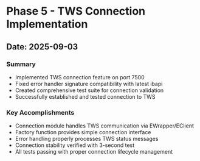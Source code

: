 # Phase 5 - TWS Connection Implementation

## Date: 2025-09-03

### Summary
- Implemented TWS connection feature on port 7500
- Fixed error handler signature compatibility with latest ibapi
- Created comprehensive test suite for connection validation
- Successfully established and tested connection to TWS

### Key Accomplishments
- Connection module handles TWS communication via EWrapper/EClient
- Factory function provides simple connection interface
- Error handling properly processes TWS status messages
- Connection stability verified with 3-second test
- All tests passing with proper connection lifecycle management